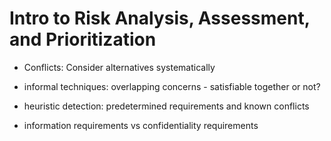 # Intro to Risk Analysis, Assessment, and Prioritization

* Conflicts: Consider alternatives systematically

* informal techniques: overlapping concerns - satisfiable together or not?

* heuristic detection: predetermined requirements and known conflicts

* information requirements vs confidentiality requirements

